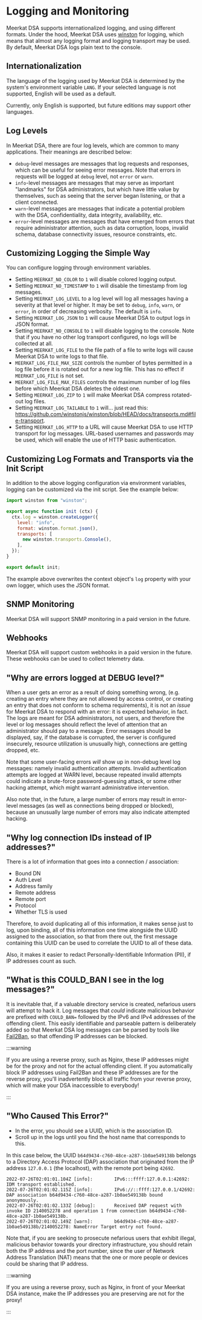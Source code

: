 # Logging and Monitoring

Meerkat DSA supports internationalized logging, and using different formats.
Under the hood, Meerkat DSA uses
[winston](https://www.npmjs.com/package/winston) for logging, which means that
almost any logging format and logging transport may be used. By default,
Meerkat DSA logs plain text to the console.

## Internationalization

The language of the logging used by Meerkat DSA is determined by the system's
environment variable `LANG`. If your selected language is not supported, English
will be used as a default.

Currently, only English is supported, but future editions may support other
languages.

## Log Levels

In Meerkat DSA, there are four log levels, which are common to many
applications. Their meanings are described below:

- `debug`-level messages are messages that log requests and responses, which
  can be useful for seeing error messages. Note that errors in requests will
  be logged at `debug` level, not `error` or `warn`.
- `info`-level messages are messages that may serve as important "landmarks"
  for DSA administrators, but which have little value by themselves, such as
  seeing that the server began listening, or that a client connected.
- `warn`-level messages are messages that indicate a potential problem with
  the DSA, confidentiality, data integrity, availability, etc.
- `error`-level messages are messages that have emerged from errors that
  require administrator attention, such as data corruption, loops, invalid
  schema, database connectivity issues, resource constraints, etc.

## Customizing Logging the Simple Way

You can configure logging through environment variables.

- Setting `MEERKAT_NO_COLOR` to `1` will disable colored logging output.
- Setting `MEERKAT_NO_TIMESTAMP` to `1` will disable the timestamp from log
  messages.
- Setting `MEERKAT_LOG_LEVEL` to a log level will log all messages having a
  severity at that level or higher. It may be set to `debug`, `info`, `warn`,
  or `error`, in order of decreasing verbosity. The default is `info`.
- Setting `MEERKAT_LOG_JSON` to `1` will cause Meerkat DSA to output logs in
  JSON format.
- Setting `MEERKAT_NO_CONSOLE` to `1` will disable logging to the console.
  Note that if you have no other log transport configured, no logs will be
  collected at all.
- Setting `MEERKAT_LOG_FILE` to the file path of a file to write logs will
  cause Meerkat DSA to write logs to that file.
- `MEERKAT_LOG_FILE_MAX_SIZE` controls the number of bytes permitted in a
  log file before it is rotated out for a new log file. This has no effect if
  `MEERKAT_LOG_FILE` is not set.
- `MEERKAT_LOG_FILE_MAX_FILES` controls the maximum number of log files
  before which Meerkat DSA deletes the oldest one.
- Setting `MEERKAT_LOG_ZIP` to `1` will make Meerkat DSA compress rotated-out
  log files.
- Setting `MEERKAT_LOG_TAILABLE` to `1` will... just read this: https://github.com/winstonjs/winston/blob/HEAD/docs/transports.md#file-transport.
- Setting `MEERKAT_LOG_HTTP` to a URL will cause Meerkat DSA to use HTTP
  transport for log messages. URL-based usernames and passwords may be used,
  which will enable the use of HTTP basic authentication.

## Customizing Log Formats and Transports via the Init Script

In addition to the above logging configuration via environment variables,
logging can be customized via the init script. See the example below:

```javascript
import winston from "winston";

export async function init (ctx) {
  ctx.log = winston.createLogger({
    level: "info",
    format: winston.format.json(),
    transports: [
      new winston.transports.Console(),
    ],
  });
}

export default init;
```

The example above overwrites the context object's `log` property with your
own logger, which uses the JSON format.

## SNMP Monitoring

Meerkat DSA will support SNMP monitoring in a paid version in the future.

## Webhooks

Meerkat DSA will support custom webhooks in a paid version in the future. These
webhooks can be used to collect telemetry data.

## "Why are errors logged at DEBUG level?"

When a user gets an error as a result of doing something wrong, (e.g. creating
an entry where they are not allowed by access control, or creating an entry that
does not conform to schema requirements), it is not an _issue_ for Meerkat DSA
to respond with an error: it is expected behavior, in fact. The logs are meant
for DSA administrators, not users, and therefore the level or log messages
should reflect the level of attention that an administrator should pay to a
message. Error messages should be displayed, say, if the database is corrupted,
the server is configured insecurely, resource utilization is unusually high,
connections are getting dropped, etc.

Note that some user-facing errors _will_ show up in non-debug level log
messages: namely invalid authentication attempts. Invalid authentication
attempts are logged at WARN level, because repeated invalid attempts could
indicate a brute-force password-guessing attack, or some other hacking attempt,
which might warrant administrative intervention.

Also note that, in the future, a large number of errors may result in
error-level messages (as well as connections being dropped or blocked), because
an unusually large number of errors may also indicate attempted hacking.

## "Why log connection IDs instead of IP addresses?"

There is a lot of information that goes into a connection / association:

- Bound DN
- Auth Level
- Address family
- Remote address
- Remote port
- Protocol
- Whether TLS is used

Therefore, to avoid duplicating all of this information, it makes sense just to
log, upon binding, all of this information one time alongside the UUID assigned
to the association, so that from there out, the first message containing this
UUID can be used to correlate the UUID to all of these data.

Also, it makes it easier to redact Personally-Identifiable Information (PII), if
IP addresses count as such.

## "What is this COULD_BAN I see in the log messages?"

It is inevitable that, if a valuable directory service is created, nefarious
users will attempt to hack it. Log messages that _could_ indicate malicious
behavior are prefixed with `COULD_BAN=` followed by the IPv6 and IPv4 addresses
of the offending client. This easily identifiable and parseable pattern is
deliberately added so that Meerkat DSA log messages can be parsed by tools like
[Fail2Ban](https://www.fail2ban.org/wiki/index.php/Main_Page), so that offending
IP addresses can be blocked.

:::warning

If you are using a reverse proxy, such as Nginx, these IP addresses might be for
the proxy and not for the actual offending client. If you automatically block IP
addresses using Fail2Ban and these IP addresses are for the reverse proxy,
you'll inadvertently block all traffic from your reverse proxy, which will make
your DSA inaccessible to everybody!

:::

## "Who Caused This Error?"

- In the error, you should see a UUID, which is the association ID.
- Scroll up in the logs until you find the host name that corresponds to this.

In this case below, the UUID `b64d9434-c760-48ce-a287-1b0ae549138b` belongs to
a Directory Access Protocol (DAP) association that originated from the IP
address `127.0.0.1` (the localhost), with the remote port being `42692`.

```
2022-07-26T02:01:01.104Z [info]:        IPv6:::ffff:127.0.0.1:42692: IDM transport established.
2022-07-26T02:01:02.115Z [info]:        IPv6://::ffff:127.0.0.1/42692: DAP association b64d9434-c760-48ce-a287-1b0ae549138b bound anonymously.
2022-07-26T02:01:02.133Z [debug]:       Received DAP request with invoke ID 2140052278 and operation 1 from connection b64d9434-c760-48ce-a287-1b0ae549138b.
2022-07-26T02:01:02.149Z [warn]:        b64d9434-c760-48ce-a287-1b0ae549138b/2140052278: NameError Target entry not found.
```

Note that, if you are seeking to prosecute nefarious users that exhibit illegal,
malicious behavior towards your directory infrastructure, you should retain both
the IP address and the port number, since the user of
Network Address Translation (NAT) means that the one or more people or devices
could be sharing that IP address.

:::warning

If you are using a reverse proxy, such as Nginx, in front of your Meerkat DSA
instance, make the IP addresses you are preserving are not for the proxy!

:::
